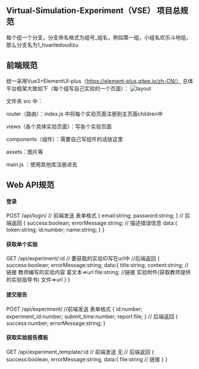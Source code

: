 ## Virtual-Simulation-Experiment（VSE） 项目总规范
每个组一个分支，分支命名格式为组号_组名，例如第一组，小组名欢乐斗地组，那么分支名为1_huanledoudizu

## 前端规范
统一采用Vue3+ElementUI-plus（https://element-plus.gitee.io/zh-CN/）
总体平台框架大致如下（每个组写自己实验的一个页面）：
![layout](https://raw.githubusercontent.com/vvvviolet/Virtual-Simulation-Experiment/main/Images/%E5%89%8D%E7%AB%AF%E5%B8%83%E5%B1%80.png)

文件夹 src 中：

router（路由）：index.js 中将每个实验页面注册到主页面children中

views（各个具体实验页面）：写各个实验页面

components（组件）：需要自己写组件的话放这里

assets：图片等

main.js ：使用其他库注册进去

## Web API规范
#### 登录
POST /api/login/
// 前端发送 表单格式
{
    email:string;
    password:string;
} 
// 后端返回 
{
    success:boolean;
    errorMessage:string; // 描述错误信息
    data:{
        token:string;
        id:number;
        name:string;
    }
}

#### 获取单个实验
GET /api/experiment/:id // 要获取的实验ID写在url中
//后端返回
{
    success:boolean;
    errorMessage:string;
    data:{
        title:string;
        content:string; // 链接 教师编写的实验内容 富文本=>url
        file:string; //链接 实验附件(获取教师提供的实验指导书) 文件=>url
    }
}

#### 提交报告
POST /api/experiment/
//前端发送 表单格式
{
    id:number;
    experiment_id:number;
    submit_time:number;
    report:file;
}
// 后端返回
{
    success:number;
    errorMessage:string;
}

#### 获取实验报告模板
GET /api/experiment_template/:id
// 前端发送 无
// 后端返回
{
    success:boolean,
    errorMessage:string,
    data:{
        file:string // 链接
    }
}
